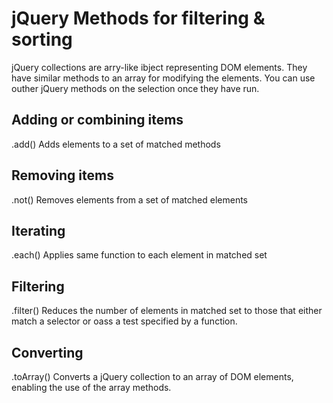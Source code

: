 # jQuery Methods for filtering & sorting

jQuery collections are arry-like ibject representing DOM elements.
They have similar methods to an array for modifying the elements.
You can use outher jQuery methods on the selection once they have run.

## Adding or combining items
.add()
Adds elements to a set of matched methods

## Removing items
.not()
Removes elements from a set of matched elements

## Iterating
.each()
Applies same function to each element in matched set

## Filtering
.filter()
Reduces the number of elements in matched set to those that either match a selector or oass a test specified by a function.

## Converting
.toArray()
Converts a jQuery collection to an array of DOM elements, enabling the use of the array methods.